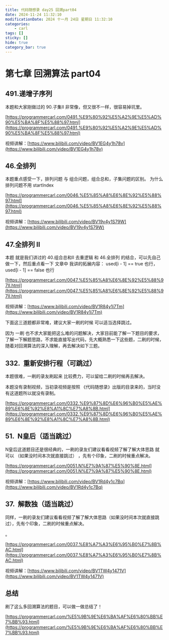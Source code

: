 ```yaml
---
title: 代码随想录 day25 回溯part04
date: 2024-11-24 11:32:10
modificationDate: 2024 十一月 24日 星期日 11:32:10
categories: 
	- carl
tags: []
sticky: []
hide: true
category_bar: true
---
```




# 第七章 回溯算法 part04

## 491.递增子序列

本题和大家刚做过的 90.子集II 非常像，但又很不一样，很容易掉坑里。

[https://programmercarl.com/0491.%E9%80%92%E5%A2%9E%E5%AD%90%E5%BA%8F%E5%88%97.html](https://programmercarl.com/0491.%E9%80%92%E5%A2%9E%E5%AD%90%E5%BA%8F%E5%88%97.html)

视频讲解：[https://www.bilibili.com/video/BV1EG4y1h78v](https://www.bilibili.com/video/BV1EG4y1h78v)

## 46.全排列

本题重点感受一下，排列问题 与 组合问题，组合总和，子集问题的区别。 为什么排列问题不用 startIndex

[https://programmercarl.com/0046.%E5%85%A8%E6%8E%92%E5%88%97.html](https://programmercarl.com/0046.%E5%85%A8%E6%8E%92%E5%88%97.html)

视频讲解：[https://www.bilibili.com/video/BV19v4y1S79W](https://www.bilibili.com/video/BV19v4y1S79W)

## 47.全排列 II

本题 就是我们讲过的 40.组合总和II 去重逻辑 和 46.全排列 的结合，可以先自己做一下，然后重点看一下 文章中 我讲的拓展内容： used[i - 1] == true 也行，used[i - 1] == false 也行

[https://programmercarl.com/0047.%E5%85%A8%E6%8E%92%E5%88%97II.html](https://programmercarl.com/0047.%E5%85%A8%E6%8E%92%E5%88%97II.html)

视频讲解：[https://www.bilibili.com/video/BV1R84y1i7Tm](https://www.bilibili.com/video/BV1R84y1i7Tm)

下面这三道题都非常难，建议大家一刷的时候 可以适当选择跳过。

因为 一刷 也不求大家能把这么难的问题解决，大家目前能了解一下题目的要求，了解一下解题思路，不求能直接写出代码，先大概熟悉一下这些题，二刷的时候，随着对回溯算法的深入理解，再去解决如下三题。

## 332.  重新安排行程（可跳过）

本题很难，一刷的录友刷起来 比较费力，可以留给二刷的时候再去解决。

本题没有录制视频，当初录视频是按照 《代码随想录》出版的目录来的，当时没有这道题所以就没有录制。

[https://programmercarl.com/0332.%E9%87%8D%E6%96%B0%E5%AE%89%E6%8E%92%E8%A1%8C%E7%A8%8B.html](https://programmercarl.com/0332.%E9%87%8D%E6%96%B0%E5%AE%89%E6%8E%92%E8%A1%8C%E7%A8%8B.html)

## 51.  N皇后（适当跳过）

N皇后这道题目还是很经典的，一刷的录友们建议看看视频了解了解大体思路 就可以 （如果没时间本次就直接跳过） ，先有个印象，二刷的时候重点解决。

[https://programmercarl.com/0051.N%E7%9A%87%E5%90%8E.html](https://programmercarl.com/0051.N%E7%9A%87%E5%90%8E.html)

视频讲解：[https://www.bilibili.com/video/BV1Rd4y1c7Bq](https://www.bilibili.com/video/BV1Rd4y1c7Bq)

## 37.  解数独（适当跳过）

同样，一刷的录友们建议看看视频了解了解大体思路（如果没时间本次就直接跳过），先有个印象，二刷的时候重点解决。

。

[https://programmercarl.com/0037.%E8%A7%A3%E6%95%B0%E7%8B%AC.html](https://programmercarl.com/0037.%E8%A7%A3%E6%95%B0%E7%8B%AC.html)

视频讲解：[https://www.bilibili.com/video/BV1TW4y1471V](https://www.bilibili.com/video/BV1TW4y1471V)

## 总结

刷了这么多回溯算法的题目，可以做一做总结了！

[https://programmercarl.com/%E5%9B%9E%E6%BA%AF%E6%80%BB%E7%BB%93.html](https://programmercarl.com/%E5%9B%9E%E6%BA%AF%E6%80%BB%E7%BB%93.html)